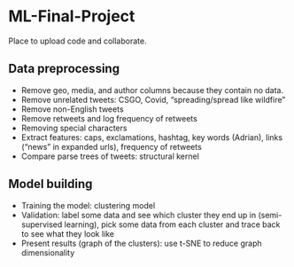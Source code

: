 # ML-Final-Project

Place to upload code and collaborate. 

## Data preprocessing

- Remove geo, media, and author columns because they contain no data. 
- Remove unrelated tweets: CSGO, Covid, “spreading/spread like wildfire”
- Remove non-English tweets
- Remove retweets and log frequency of retweets
-	Removing special characters
-	Extract features: caps, exclamations, hashtag, key words (Adrian), links (“news” in expanded urls), frequency of retweets
-	Compare parse trees of tweets: structural kernel

## Model building 
-	Training the model: clustering model
-	Validation: label some data and see which cluster they end up in (semi-supervised learning), pick some data from each cluster and trace back to see what they look like
-	Present results (graph of the clusters): use t-SNE to reduce graph dimensionality
